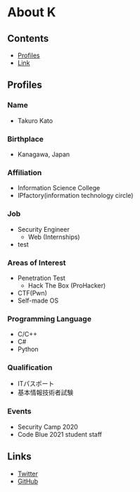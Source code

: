 # About K  
## Contents  
- [Profiles](#profiles)
- [Link](#links)
## Profiles  
### Name  
- Takuro Kato  
### Birthplace  
- Kanagawa, Japan  
### Affiliation  
- Information Science College  
- IPfactory(information technology circle)  
### Job  
- Security Engineer  
  - Web (Internships)  
- test  
### Areas of Interest  
- Penetration Test  
  - Hack The Box (ProHacker)  
- CTF(Pwn)  
- Self-made OS  
### Programming Language  
- C/C++  
- C#  
- Python  
### Qualification  
- ITパスポート  
- 基本情報技術者試験  
### Events  
- Security Camp 2020  
- Code Blue 2021 student staff  
## Links  
- [Twitter](https://twitter.com/K_1001011)  
- [GitHub](https://github.com/K1001011)  
